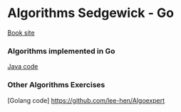 # Algorithms Sedgewick - Go

[Book site](https://algs4.cs.princeton.edu)

### Algorithms implemented in Go
[Java code](https://algs4.cs.princeton.edu/code/)

### Other Algorithms Exercises
[Golang code] https://github.com/lee-hen/Algoexpert

